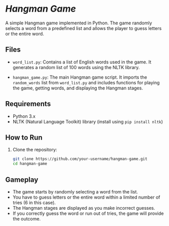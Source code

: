 # _Hangman Game_

A simple Hangman game implemented in Python. The game randomly selects a word from a predefined list and allows the player to guess letters or the entire word.

## Files

- `word_list.py`: Contains a list of English words used in the game. It generates a random list of 100 words using the NLTK library.

- `hangman_game.py`: The main Hangman game script. It imports the `random_words` list from `word_list.py` and includes functions for playing the game, getting words, and displaying the Hangman stages.

## Requirements

- Python 3.x
- NLTK (Natural Language Toolkit) library (install using `pip install nltk`)

## How to Run

1. Clone the repository:

   ```bash
   git clone https://github.com/your-username/hangman-game.git
   cd hangman-game

## Gameplay

- The game starts by randomly selecting a word from the list.
- You have to guess letters or the entire word within a limited number of tries (6 in this case).
- The Hangman stages are displayed as you make incorrect guesses.
- If you correctly guess the word or run out of tries, the game will provide the outcome.
